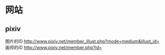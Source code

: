 # 网站



## pixiv

图片的ID
http://www.pixiv.net/member_illust.php?mode=medium&illust_id=
画师的ID
http://www.pixiv.net/member.php?id=

